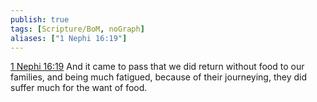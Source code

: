 ```yaml
---
publish: true
tags: [Scripture/BoM, noGraph]
aliases: ["1 Nephi 16:19"]
---
```

[1 Nephi 16:19](https://churchofjesuschrist.org/study/scriptures/bofm/1-ne/16?lang=eng&id=p19#p19) And it came to pass that we did return without food to our families, and being much fatigued, because of their journeying, they did suffer much for the want of food.
